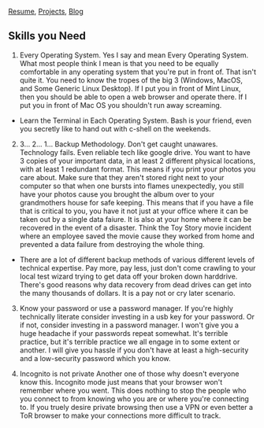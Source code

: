 [Resume](../resume_page.md), [Projects](../projects.md), [Blog](../blog.md)

## Skills you Need

1) Every Operating System. Yes I say and mean Every Operating System. 
What most people think I mean is that you need to be equally comfortable in any operating system that you're put in front of. 
That isn't quite it. You need to know the tropes of the big 3 (Windows, MacOS, and Some Generic Linux Desktop). If I put you in front of Mint Linux, then you should be able to open a web browser and operate there. 
If I put you in front of Mac OS you shouldn't run away screaming. 

- Learn the Terminal in Each Operating System. Bash is your friend, even you secretly like to hand out with c-shell on the weekends. 

2) 3... 2... 1... Backup Methodology. 
Don't get caught unawares. Technology fails. Even reliable tech like google drive. You want to have 3 copies of your important data, in at least 2 different physical locations, with at least 1 redundant format. 
This means if you print your photos you care about. Make sure that they aren't stored right next to your computer so that when one bursts into flames unexpectedly, you still have your photos cause you brought the album over to your grandmothers house for safe keeping. 
This means that if you have a file that is critical to you, you have it not just at your office where it can be taken out by a single data faiure. It is also at your home where it can be recovered in the event of a disaster. 
Think the Toy Story movie incident where an employee saved the movie cause they worked from home and prevented a data failure from destroying the whole thing.

- There are a lot of different backup methods of various different levels of technical expertise. Pay more, pay less, just don't come crawling to your local test wizard trying to get data off your broken down harddrive. 
There's good reasons why data recovery from dead drives can get into the many thousands of dollars. It is a pay not or cry later scenario. 

3) Know your password or use a password manager. 
If you're highly technically literate consider investing in a usb key for your password. Or if not, consider investing in a password manager. I won't give you a huge headache if your passwords repeat somewhat. It's terrible practice, but it's terrible practice we all engage in to some extent or another. I will give you hassle if you don't have at least a high-security and a low-security password which you know. 

4) Incognito is not private
Another one of those why doesn't everyone know this. Incognito mode just means that your browser won't remember where you went. This does nothing to stop the people who you connect to from knowing who you are or where you're connecting to. If you truely desire private browsing then use a VPN or even better a ToR browser to make your connections more difficult to track. 